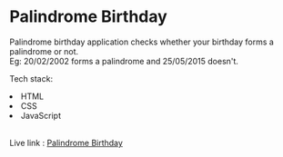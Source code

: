 # Palindrome Birthday

Palindrome birthday application checks whether your birthday forms a palindrome or not.
<br/>
Eg: 20/02/2002 forms a palindrome and 25/05/2015 doesn't.
<br/>

Tech stack:

<li>HTML</li>
<li>CSS</li>
<li>JavaScript</li>
<br/>

Live link : [Palindrome Birthday](https://ghp-palindrome-birthday.netlify.app/)
